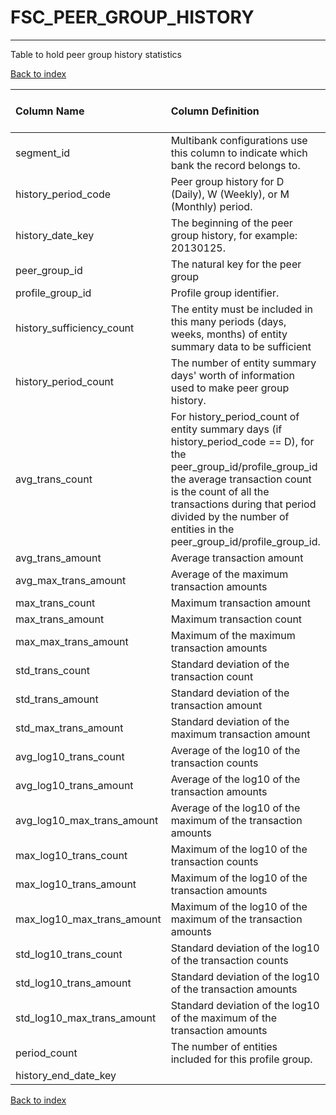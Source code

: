 # **FSC_PEER_GROUP_HISTORY**

---

Table to hold peer group history statistics

[Back to index](./index.md)

| Column Name                | Column Definition                                                                                                                                                                                                                                                                    | Column Data Type   | Column Null Option   | PK   | FK   |
|:---------------------------|:-------------------------------------------------------------------------------------------------------------------------------------------------------------------------------------------------------------------------------------------------------------------------------------|:-------------------|:---------------------|:-----|:-----|
| segment_id                 | Multibank configurations use this column to indicate which bank the record belongs to.                                                                                                                                                                                               | VARCHAR2(128)      | Not Null             | Yes  | No   |
| history_period_code        | Peer group history for D (Daily), W (Weekly), or M (Monthly) period.                                                                                                                                                                                                                 | CHAR(1)            | Not Null             | Yes  | No   |
| history_date_key           | The beginning of the peer group history, for example: 20130125.                                                                                                                                                                                                                      | NUMBER(8)          | Not Null             | Yes  | No   |
| peer_group_id              | The natural key for the peer group                                                                                                                                                                                                                                                   | VARCHAR2(50)       | Not Null             | No   | Yes  |
| profile_group_id           | Profile group identifier.                                                                                                                                                                                                                                                            | VARCHAR2(50)       | Not Null             | No   | Yes  |
| history_sufficiency_count  | The entity must be included in this many periods (days, weeks, months) of entity summary data to be sufficient                                                                                                                                                                       | NUMBER(5)          | Null                 | No   | No   |
| history_period_count       | The number of entity summary days' worth of information used to make peer group history.                                                                                                                                                                                             | NUMBER(5)          | Null                 | No   | No   |
| avg_trans_count            | For history_period_count of entity summary days (if history_period_code == D), for the peer_group_id/profile_group_id the average transaction count is the count of all the transactions during that period divided by the number of entities in the peer_group_id/profile_group_id. | NUMBER(10)         | Null                 | No   | No   |
| avg_trans_amount           | Average transaction amount                                                                                                                                                                                                                                                           | NUMBER(18,5)       | Null                 | No   | No   |
| avg_max_trans_amount       | Average of the maximum transaction amounts                                                                                                                                                                                                                                           | NUMBER(18,5)       | Null                 | No   | No   |
| max_trans_count            | Maximum transaction amount                                                                                                                                                                                                                                                           | NUMBER(10)         | Null                 | No   | No   |
| max_trans_amount           | Maximum transaction count                                                                                                                                                                                                                                                            | NUMBER(18,5)       | Null                 | No   | No   |
| max_max_trans_amount       | Maximum of the maximum transaction amounts                                                                                                                                                                                                                                           | NUMBER(18,5)       | Null                 | No   | No   |
| std_trans_count            | Standard deviation of the transaction count                                                                                                                                                                                                                                          | NUMBER(10)         | Null                 | No   | No   |
| std_trans_amount           | Standard deviation of the transaction amount                                                                                                                                                                                                                                         | NUMBER(18,5)       | Null                 | No   | No   |
| std_max_trans_amount       | Standard deviation of the maximum transaction amount                                                                                                                                                                                                                                 | NUMBER(18,5)       | Null                 | No   | No   |
| avg_log10_trans_count      | Average of the log10 of the transaction counts                                                                                                                                                                                                                                       | NUMBER(12,10)      | Null                 | No   | No   |
| avg_log10_trans_amount     | Average of the log10 of the transaction amounts                                                                                                                                                                                                                                      | NUMBER(12,10)      | Null                 | No   | No   |
| avg_log10_max_trans_amount | Average of the log10 of the maximum of the transaction amounts                                                                                                                                                                                                                       | NUMBER(12,10)      | Null                 | No   | No   |
| max_log10_trans_count      | Maximum of the log10 of the transaction counts                                                                                                                                                                                                                                       | NUMBER(12,10)      | Null                 | No   | No   |
| max_log10_trans_amount     | Maximum of the log10 of the transaction amounts                                                                                                                                                                                                                                      | NUMBER(12,10)      | Null                 | No   | No   |
| max_log10_max_trans_amount | Maximum of the log10 of the maximum of the transaction amounts                                                                                                                                                                                                                       | NUMBER(12,10)      | Null                 | No   | No   |
| std_log10_trans_count      | Standard deviation of the log10 of the transaction counts                                                                                                                                                                                                                            | NUMBER(12,10)      | Null                 | No   | No   |
| std_log10_trans_amount     | Standard deviation of the log10 of the transaction amounts                                                                                                                                                                                                                           | NUMBER(12,10)      | Null                 | No   | No   |
| std_log10_max_trans_amount | Standard deviation of the log10 of the maximum of the transaction amounts                                                                                                                                                                                                            | NUMBER(12,10)      | Null                 | No   | No   |
| period_count               | The number of entities included for this profile group.                                                                                                                                                                                                                              | NUMBER(5)          | Null                 | No   | No   |
| history_end_date_key       |                                                                                                                                                                                                                                                                                      | NUMBER(8)          | Not Null             | No   | No   |

[Back to index](./index.md)
